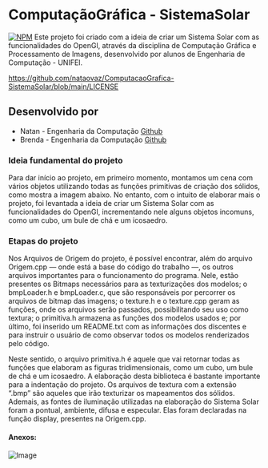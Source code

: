 # ComputaçãoGráfica - SistemaSolar
[![NPM](https://img.shields.io/npm/l/react)](https://github.com/nataovaz/ComputacaoGrafica-SistemaSolar/blob/main/LICENSE)
Este projeto foi criado com a ideia de criar um Sistema Solar com as funcionalidades do OpenGl, através da disciplina de Computação Gráfica e Processamento de Imagens, desenvolvido por alunos de Engenharia de Computação - UNIFEI.

https://github.com/nataovaz/ComputacaoGrafica-SistemaSolar/blob/main/LICENSE

## Desenvolvido por
- Natan - Engenharia da Computação [Github](https://github.com/nataovaz)
- Brenda - Engenharia da Computação [Github](https://github.com/BrendaGobira)

### Ideia fundamental do projeto
Para dar início ao projeto, em primeiro momento, montamos um cena com vários
objetos utilizando todas as funções primitivas de criação dos sólidos, como mostra a imagem
abaixo. No entanto, com o intuito de elaborar mais o projeto, foi levantada a ideia de criar um
Sistema Solar com as funcionalidades do OpenGl, incrementando nele alguns objetos
incomuns, como um cubo, um bule de chá e um icosaedro.

### Etapas do projeto
Nos Arquivos de Origem do projeto, é possível encontrar, além do arquivo
Origem.cpp — onde está a base do código do trabalho —, os outros arquivos importantes
para o funcionamento do programa. Nele, estão presentes os Bitmaps necessários para as
texturizações dos modelos; o bmpLoader.h e bmpLoader.c, que são responsáveis por
percorrer os arquivos de bitmap das imagens; o texture.h e o texture.cpp geram as funções,
onde os arquivos serão passados, possibilitando seu uso como textura; o primitiva.h armazena
as funções dos modelos usados e; por último, foi inserido um README.txt com as
informações dos discentes e para instruir o usuário de como observar todos os modelos
renderizados pelo código.

Neste sentido, o arquivo primitiva.h é aquele que vai retornar todas as funções que
elaboram as figuras tridimensionais, como um cubo, um bule de chá e um icosaedro. A
elaboração desta biblioteca é bastante importante para a indentação do projeto. Os arquivos
de textura com a extensão “.bmp” são aqueles que irão texturizar os mapeamentos dos
sólidos.
Ademais, as fontes de iluminação utilizadas na elaboração do Sistema Solar foram a
pontual, ambiente, difusa e especular. Elas foram declaradas na função display, presentes na
Origem.cpp.

#### Anexos:
![Image](https://i.imgur.com/FaKxCAt.jpg "Projeto finalizado")
